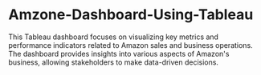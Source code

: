 # Amzone-Dashboard-Using-Tableau
This Tableau dashboard focuses on visualizing key metrics and performance indicators related to Amazon sales and business operations. The dashboard provides insights into various aspects of Amazon's business, allowing stakeholders to make data-driven decisions.
